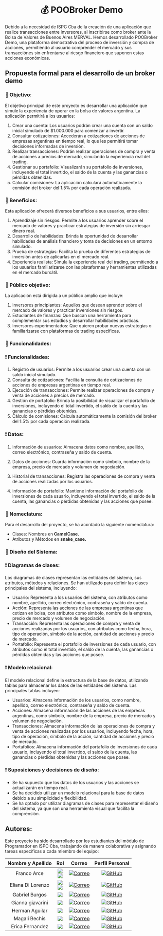 <h1 align="center"> 💰 POOBroker Demo</h1>

Debido a la necesidad de ISPC Cba de la creación de una aplicación que realice transacciones entre inversores, al inscribirse como broker ante la Bolsa de Valores de Buenos Aires MERVAL. Hemos desarrollado POOBroker Demo, una plataforma demostrativa del proceso de inversión y compra de acciones, permitiendo al usuario comprender el mercado y sus transacciónes sin enfrentarse al riesgo financiero que suponen estas acciones económicas.


<h2>Propuesta formal para el desarrollo de un broker demo</h2>
<h3>🚧 Objetivo: </h3>

El objetivo principal de este proyecto es desarrollar una aplicación que simule la experiencia de operar en la bolsa de valores argentina. La aplicación permitirá a los usuarios:

1. Crear una cuenta: Los usuarios podrán crear una cuenta con un saldo inicial simulado de $1.000.000 para comenzar a invertir.
2. Consultar cotizaciones: Accederán a cotizaciones de acciones de empresas argentinas en tiempo real, lo que les permitirá tomar decisiones informadas de inversión.
3. Realizar transacciones: Podrán realizar operaciones de compra y venta de acciones a precios de mercado, simulando la experiencia real del trading.
4. Gestionar su portafolio: Visualizarán su portafolio de inversiones, incluyendo el total invertido, el saldo de la cuenta y las ganancias o pérdidas obtenidas.
5. Calcular comisiones: La aplicación calculará automáticamente la comisión del broker del 1.5% por cada operación realizada.

<h3>🚧 Beneficios:</h3>

Esta aplicación ofrecerá diversos beneficios a sus usuarios, entre ellos:

1. Aprendizaje sin riesgos: Permite a los usuarios aprender sobre el mercado de valores y practicar estrategias de inversión sin arriesgar dinero real.
2. Desarrollo de habilidades: Brinda la oportunidad de desarrollar habilidades de análisis financiero y toma de decisiones en un entorno simulado.
3. Prueba de estrategias: Facilita la prueba de diferentes estrategias de inversión antes de aplicarlas en el mercado real.
4. Experiencia realista: Simula la experiencia real del trading, permitiendo a los usuarios familiarizarse con las plataformas y herramientas utilizadas en el mercado bursátil.

<h3>🚧 Público objetivo:</h3>

La aplicación está dirigida a un público amplio que incluye:

1. Inversores principiantes: Aquellos que desean aprender sobre el mercado de valores y practicar inversiones sin riesgos.
2. Estudiantes de finanzas: Que buscan una herramienta para complementar sus estudios y desarrollar habilidades prácticas.
3. Inversores experimentados: Que quieren probar nuevas estrategias o familiarizarse con plataformas de trading específicas.

<h3>🚧 Funcionalidades:</h3>
<h3>❗ Funcionalidades:</h3>

1. Registro de usuarios: Permite a los usuarios crear una cuenta con un saldo inicial simulado.
2. Consulta de cotizaciones: Facilita la consulta de cotizaciones de acciones de empresas argentinas en tiempo real.
3. Ejecución de transacciones: Permite realizar operaciones de compra y venta de acciones a precios de mercado.
4. Gestión de portafolio: Brinda la posibilidad de visualizar el portafolio de inversiones, incluyendo el total invertido, el saldo de la cuenta y las ganancias o pérdidas obtenidas.
5. Cálculo de comisiones: Calcula automáticamente la comisión del broker del 1.5% por cada operación realizada.

<h3>❗ Datos:</h3>

 1. Información de usuarios: Almacena datos como nombre, apellido, correo electrónico, contraseña y saldo de cuenta.

 2. Datos de acciones: Guarda información como símbolo, nombre de la empresa, precio de mercado y volumen de negociación.
   
 3. Historial de transacciones: Registra las operaciones de compra y venta de acciones realizadas por los usuarios.
   
 4. Información de portafolio: Mantiene información del portafolio de inversiones de cada usuario, incluyendo el total invertido, el saldo de la cuenta, las ganancias o pérdidas obtenidas y las acciones que posee.

<h3>🚧 Nomeclatura:</h3>
Para el desarrollo del proyecto, se ha acordado la siguiente nomenclatura:

- Clases: Nombres en <b>CamelCase.</b>
- Atributos y Métodos en <b>snake_case.</b>

<h3>🚧 Diseño del Sistema:</h3>
<h3>❗ Diagramas de clases:</h3>


Los diagramas de clases representan las entidades del sistema, sus atributos, métodos y relaciones. Se han utilizado para definir las clases principales del sistema, incluyendo:

- Usuario: Representa a los usuarios del sistema, con atributos como nombre, apellido, correo electrónico, contraseña y saldo de cuenta.
- Acción: Representa las acciones de las empresas argentinas que cotizan en bolsa, con atributos como símbolo, nombre de la empresa, precio de mercado y volumen de negociación.
- Transacción: Representa las operaciones de compra y venta de acciones realizadas por los usuarios, con atributos como fecha, hora, tipo de operación, símbolo de la acción, cantidad de acciones y precio de mercado.
- Portafolio: Representa el portafolio de inversiones de cada usuario, con atributos como el total invertido, el saldo de la cuenta, las ganancias o pérdidas obtenidas y las acciones que posee.

<h3>❗ Modelo relacional:</h3>

El modelo relacional define la estructura de la base de datos, utilizando tablas para almacenar los datos de las entidades del sistema. Las principales tablas incluyen:

- Usuarios: Almacena información de los usuarios, como nombre, apellido, correo electrónico, contraseña y saldo de cuenta.
- Acciones: Almacena información de las acciones de las empresas argentinas, como símbolo, nombre de la empresa, precio de mercado y volumen de negociación.
- Transacciones: Almacena información de las operaciones de compra y venta de acciones realizadas por los usuarios, incluyendo fecha, hora, tipo de operación, símbolo de la acción, cantidad de acciones y precio de mercado.
- Portafolios: Almacena información del portafolio de inversiones de cada usuario, incluyendo el total invertido, el saldo de la cuenta, las ganancias o pérdidas obtenidas y las acciones que posee.

<h3>❗ Suposiciones y decisiones de diseño:</h3>

- Se ha supuesto que los datos de los usuarios y las acciones se actualizarán en tiempo real.
- Se ha decidido utilizar un modelo relacional para la base de datos debido a su simplicidad y flexibilidad.
- Se ha optado por utilizar diagramas de clases para representar el diseño del sistema, ya que son una herramienta visual que facilita la comprensión.

<h2>Autores:</h2>

Este proyecto ha sido desarrollado por los estudiantes del módulo de Programador en ISPC Cba, trabajando de manera colaborativa y asignando tareas específicas a cada miembro del equipo:

<div align="center"> 
 
|Nombre y Apellido|Rol|Correo|Perfil Personal|
|:---:|:---:|:---:|:---:|
|Franco Arce|![](https://img.shields.io/badge/Coordinador-black?style=for-the-badge) <br> ![](https://img.shields.io/badge/Base%20de%20datos-yellow?style=for-the-badge)|[![Correo](https://img.shields.io/badge/correo-red?style=for-the-badge&logo=gmail&logoColor=white)](mailto:francogonzaloarce@gmail.com) | [![GitHub](https://img.shields.io/badge/GitHub-black?style=for-the-badge&logo=github&logoColor=white)](https://github.com/Franco-Arce)|
|Eliana Di Lorenzo|![](https://img.shields.io/badge/Coordinador-black?style=for-the-badge) <br> ![](https://img.shields.io/badge/Programación-blue?style=for-the-badge) |[![Correo](https://img.shields.io/badge/correo-red?style=for-the-badge&logo=gmail&logoColor=white)](mailto:dilorenzoeliana@gmail.com) | [![GitHub](https://img.shields.io/badge/GitHub-black?style=for-the-badge&logo=github&logoColor=white)](https://github.com/ElianaDLV)|
|Gabriel Burgos|![](https://img.shields.io/badge/Ética-white?style=for-the-badge) |[![Correo](https://img.shields.io/badge/correo-red?style=for-the-badge&logo=gmail&logoColor=white)](mailto:gabrielburgos1778@gmail.com) | [![GitHub](https://img.shields.io/badge/GitHub-black?style=for-the-badge&logo=github&logoColor=white)](https://github.com/GabyBoom)|
|Gianna giavarini|![](https://img.shields.io/badge/Base%20de%20Datos-yellow?style=for-the-badge) |[![Correo](https://img.shields.io/badge/correo-red?style=for-the-badge&logo=gmail&logoColor=white)](mailto:giannagiavarini@outlook.com) | [![GitHub](https://img.shields.io/badge/GitHub-black?style=for-the-badge&logo=github&logoColor=white)](https://github.com/giannagiava)|
|Herman Aguilar|![](https://img.shields.io/badge/Programación-blue?style=for-the-badge) |[![Correo](https://img.shields.io/badge/correo-red?style=for-the-badge&logo=gmail&logoColor=white)](mailto:francogonzaloarce@gmail.com) | [![GitHub](https://img.shields.io/badge/GitHub-black?style=for-the-badge&logo=github&logoColor=white)](https://github.com/Franco-Arce)|
|Magali Bechis|![](https://img.shields.io/badge/Ética-white?style=for-the-badge) |[![Correo](https://img.shields.io/badge/correo-red?style=for-the-badge&logo=gmail&logoColor=white)](mailto:magalibechis3@gmail.com) | [![GitHub](https://img.shields.io/badge/GitHub-black?style=for-the-badge&logo=github&logoColor=white)](https://github.com/MagaBechis)|
|Erica Fernandez|![](https://img.shields.io/badge/Ética-white?style=for-the-badge) |[![Correo](https://img.shields.io/badge/correo-red?style=for-the-badge&logo=gmail&logoColor=white)](mailto:ericave1919@gmail.com) | [![GitHub](https://img.shields.io/badge/GitHub-black?style=for-the-badge&logo=github&logoColor=white)](https://github.com/EricaFerArg)|




</div>
<br>

